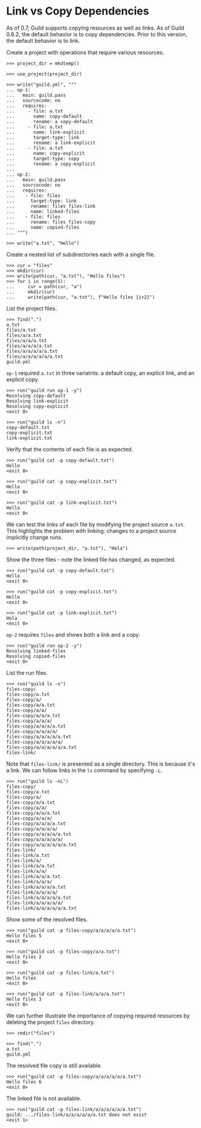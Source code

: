 # Link vs Copy Dependencies

As of 0.7, Guild supports copying resources as well as links. As of
Guild 0.8.2, the default behavior is to copy dependencies. Prior to
this version, the default behavior is to link.

Create a project with operations that require various resources.

    >>> project_dir = mkdtemp()

    >>> use_project(project_dir)

    >>> write("guild.yml", """
    ... op-1:
    ...   main: guild.pass
    ...   sourcecode: no
    ...   requires:
    ...     - file: a.txt
    ...       name: copy-default
    ...       rename: a copy-default
    ...     - file: a.txt
    ...       name: link-explicit
    ...       target-type: link
    ...       rename: a link-explicit
    ...     - file: a.txt
    ...       name: copy-explicit
    ...       target-type: copy
    ...       rename: a copy-explicit
    ...
    ... op-2:
    ...   main: guild.pass
    ...   sourcecode: no
    ...   requires:
    ...    - file: files
    ...      target-type: link
    ...      rename: files files-link
    ...      name: linked-files
    ...    - file: files
    ...      rename: files files-copy
    ...      name: copied-files
    ... """)

    >>> write("a.txt", "Hello")

Create a nested list of subdirectories each with a single file.

    >>> cur = "files"
    >>> mkdir(cur)
    >>> write(path(cur, "a.txt"), "Hello files")
    >>> for i in range(5):
    ...     cur = path(cur, "a")
    ...     mkdir(cur)
    ...     write(path(cur, "a.txt"), f"Hello files {i+2}")

List the project files.

    >>> find(".")
    a.txt
    files/a.txt
    files/a/a.txt
    files/a/a/a.txt
    files/a/a/a/a.txt
    files/a/a/a/a/a.txt
    files/a/a/a/a/a/a.txt
    guild.yml

`op-1` required `a.txt` in three variatnts: a default copy, an
explicit link, and an explicit copy.

    >>> run("guild run op-1 -y")
    Resolving copy-default
    Resolving link-explicit
    Resolving copy-explicit
    <exit 0>

    >>> run("guild ls -n")
    copy-default.txt
    copy-explicit.txt
    link-explicit.txt

Verify that the contents of each file is as expected.

    >>> run("guild cat -p copy-default.txt")
    Hello
    <exit 0>

    >>> run("guild cat -p copy-explicit.txt")
    Hello
    <exit 0>

    >>> run("guild cat -p link-explicit.txt")
    Hello
    <exit 0>

We can test the links of each file by modifying the project source
`a.txt`. This highlights the problem with linking: changes to a
project source implicitly change runs.

    >>> write(path(project_dir, "a.txt"), "Hola")

Show the three files - note the linked file has changed, as expected.

    >>> run("guild cat -p copy-default.txt")
    Hello
    <exit 0>

    >>> run("guild cat -p copy-explicit.txt")
    Hello
    <exit 0>

    >>> run("guild cat -p link-explicit.txt")
    Hola
    <exit 0>

`op-2` requires `files` and shows both a link and a copy.

    >>> run("guild run op-2 -y")
    Resolving linked-files
    Resolving copied-files
    <exit 0>

List the run files.

    >>> run("guild ls -n")
    files-copy/
    files-copy/a.txt
    files-copy/a/
    files-copy/a/a.txt
    files-copy/a/a/
    files-copy/a/a/a.txt
    files-copy/a/a/a/
    files-copy/a/a/a/a.txt
    files-copy/a/a/a/a/
    files-copy/a/a/a/a/a.txt
    files-copy/a/a/a/a/a/
    files-copy/a/a/a/a/a/a.txt
    files-link/

Note that `files-link/` is presented as a single directory. This is
because it's a link. We can follow links in the `ls` command by
specifying `-L`.

    >>> run("guild ls -nL")
    files-copy/
    files-copy/a.txt
    files-copy/a/
    files-copy/a/a.txt
    files-copy/a/a/
    files-copy/a/a/a.txt
    files-copy/a/a/a/
    files-copy/a/a/a/a.txt
    files-copy/a/a/a/a/
    files-copy/a/a/a/a/a.txt
    files-copy/a/a/a/a/a/
    files-copy/a/a/a/a/a/a.txt
    files-link/
    files-link/a.txt
    files-link/a/
    files-link/a/a.txt
    files-link/a/a/
    files-link/a/a/a.txt
    files-link/a/a/a/
    files-link/a/a/a/a.txt
    files-link/a/a/a/a/
    files-link/a/a/a/a/a.txt
    files-link/a/a/a/a/a/
    files-link/a/a/a/a/a/a.txt

Show some of the resolved files.

    >>> run("guild cat -p files-copy/a/a/a/a/a.txt")
    Hello files 5
    <exit 0>

    >>> run("guild cat -p files-copy/a/a.txt")
    Hello files 2
    <exit 0>

    >>> run("guild cat -p files-link/a.txt")
    Hello files
    <exit 0>

    >>> run("guild cat -p files-link/a/a/a.txt")
    Hello files 3
    <exit 0>

We can further illustrate the importance of copying required resources
by deleting the project `files` directory.

    >>> rmdir("files")

    >>> find(".")
    a.txt
    guild.yml

The resolved file copy is still available.

    >>> run("guild cat -p files-copy/a/a/a/a/a/a.txt")
    Hello files 6
    <exit 0>

The linked file is not available.

    >>> run("guild cat -p files-link/a/a/a/a/a/a.txt")
    guild: .../files-link/a/a/a/a/a/a.txt does not exist
    <exit 1>
